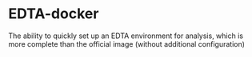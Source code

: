 # EDTA-docker
The ability to quickly set up an EDTA environment for analysis, which is more complete than the official image (without additional configuration)
